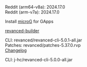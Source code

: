 Reddit (arm64-v8a): 2024.17.0  
Reddit (arm-v7a): 2024.17.0  

Install [microG](https://github.com/ReVanced/GmsCore/releases) for GApps  

[revanced-builder](https://github.com/geologically/revanced-builder)
  
CLI: revanced/revanced-cli-5.0.1-all.jar  
Patches: revanced/patches-5.37.0.rvp  
[Changelog](https://github.com/revanced/revanced-patches/releases/tag/v5.37.0)

CLI: j-hc/revanced-cli-5.0.0-all.jar    
